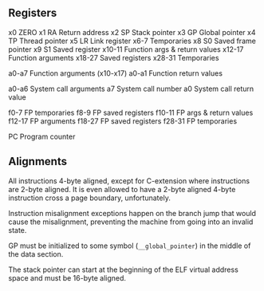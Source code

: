 ## Registers

x0     ZERO
x1 RA  Return address
x2 SP  Stack pointer
x3 GP  Global pointer
x4 TP  Thread pointer
x5 LR  Link register
x6-7   Temporaries
x8 S0  Saved frame pointer
x9 S1  Saved register
x10-11 Function args & return values
x12-17 Function arguments
x18-27 Saved registers
x28-31 Temporaries

a0-a7  Function arguments (x10-x17)
a0-a1  Function return values

a0-a6  System call arguments
a7     System call number
a0     System call return value

f0-7   FP temporaries
f8-9   FP saved registers
f10-11 FP args & return values
f12-17 FP arguments
f18-27 FP saved registers
f28-31 FP temporaries

PC     Program counter

## Alignments

All instructions 4-byte aligned, except for C-extension where instructions are 2-byte aligned. It is even allowed to have a 2-byte aligned 4-byte instruction cross a page boundary, unfortunately.

Instruction misalignment exceptions happen on the branch jump that would cause the misalignment, preventing the machine from going into an invalid state.

GP must be initialized to some symbol (`__global_pointer`) in the middle of the data section.

The stack pointer can start at the beginning of the ELF virtual address space and must be 16-byte aligned.
